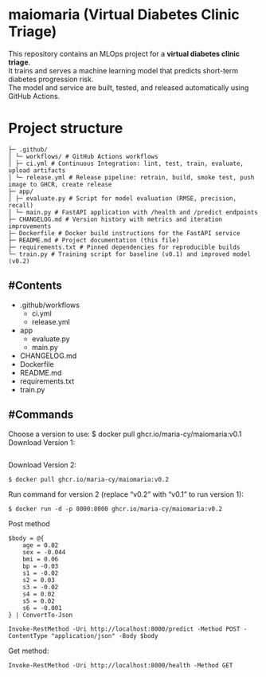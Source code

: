 # maiomaria (Virtual Diabetes Clinic Triage)

This repository contains an MLOps project for a **virtual diabetes clinic triage**.  
It trains and serves a machine learning model that predicts short-term diabetes progression risk.  
The model and service are built, tested, and released automatically using GitHub Actions.

# Project structure
```
├─ .github/
│ └─ workflows/ # GitHub Actions workflows
│ ├─ ci.yml # Continuous Integration: lint, test, train, evaluate, upload artifacts
│ └─ release.yml # Release pipeline: retrain, build, smoke test, push image to GHCR, create release
├─ app/
│ ├─ evaluate.py # Script for model evaluation (RMSE, precision, recall)
│ └─ main.py # FastAPI application with /health and /predict endpoints
├─ CHANGELOG.md # Version history with metrics and iteration improvements
├─ Dockerfile # Docker build instructions for the FastAPI service
├─ README.md # Project documentation (this file)
├─ requirements.txt # Pinned dependencies for reproducible builds
└─ train.py # Training script for baseline (v0.1) and improved model (v0.2)
```


#Contents
---
- .github/workflows
    - ci.yml
    - release.yml 
- app
    - evaluate.py 
    - main.py 
- CHANGELOG.md
- Dockerfile
- README.md
- requirements.txt
- train.py

#Commands
---
Choose a version to use:
$ docker pull ghcr.io/maria-cy/maiomaria:v0.1
Download Version 1:
```

```
Download Version 2:
```
$ docker pull ghcr.io/maria-cy/maiomaria:v0.2
```

Run command for version 2 (replace “v0.2” with “v0.1” to run version 1):
```
$ docker run -d -p 8000:8000 ghcr.io/maria-cy/maiomaria:v0.2
```

Post method
```
$body = @{
    age = 0.02
    sex = -0.044
    bmi = 0.06
    bp = -0.03
    s1 = -0.02
    s2 = 0.03
    s3 = -0.02
    s4 = 0.02
    s5 = 0.02
    s6 = -0.001
} | ConvertTo-Json

Invoke-RestMethod -Uri http://localhost:8000/predict -Method POST -ContentType "application/json" -Body $body
```

Get method:
```
Invoke-RestMethod -Uri http://localhost:8000/health -Method GET
```



